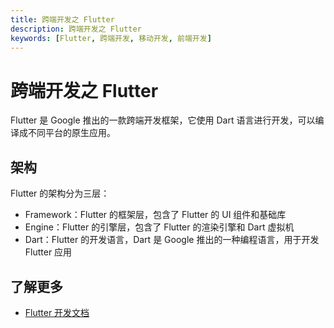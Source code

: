 ```yaml
---
title: 跨端开发之 Flutter
description: 跨端开发之 Flutter
keywords: [Flutter, 跨端开发, 移动开发, 前端开发]
---
```


# 跨端开发之 Flutter

Flutter 是 Google 推出的一款跨端开发框架，它使用 Dart 语言进行开发，可以编译成不同平台的原生应用。

## 架构

Flutter 的架构分为三层：

-   Framework：Flutter 的框架层，包含了 Flutter 的 UI 组件和基础库
-   Engine：Flutter 的引擎层，包含了 Flutter 的渲染引擎和 Dart 虚拟机
-   Dart：Flutter 的开发语言，Dart 是 Google 推出的一种编程语言，用于开发 Flutter 应用

## 了解更多

-   [Flutter 开发文档](https://flutter.dev/docs)
